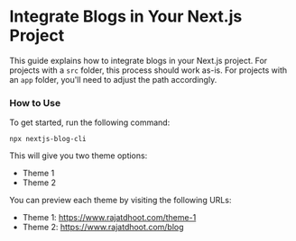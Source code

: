 # Integrate Blogs in Your Next.js Project

This guide explains how to integrate blogs in your Next.js project. For projects with a `src` folder, this process should work as-is. For projects with an `app` folder, you'll need to adjust the path accordingly.

### How to Use

To get started, run the following command:

```
npx nextjs-blog-cli
```

This will give you two theme options:

- Theme 1
- Theme 2

You can preview each theme by visiting the following URLs:

- Theme 1: <https://www.rajatdhoot.com/theme-1>
- Theme 2: <https://www.rajatdhoot.com/blog>
